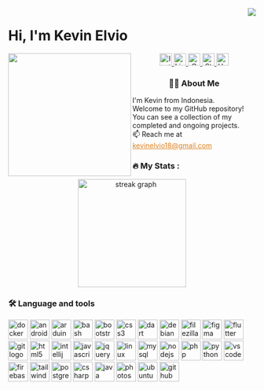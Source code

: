 <img align="right" src="https://visitor-badge.laobi.icu/badge?page_id=KevinElvio.KevinElvio&" />

<h1 align="left">Hi, I'm Kevin Elvio</h1>

<img align="left" height="250" src="https://i.pinimg.com/originals/ed/88/da/ed88da8c757d74f6255717ffc7a78154.gif" />

<div align="center">
    <a href="https://www.instagram.com/kevin_elvio1774/" target="_blank">
        <img src="https://img.shields.io/static/v1?message=Instagram&logo=instagram&label=&color=db8121&logoColor=white&style=for-the-badge" height="25" alt="Instagram logo" />
    </a>
    <a href="https://www.linkedin.com/in/kevin-elvio-403486255/" target="_blank">
        <img src="https://img.shields.io/static/v1?message=LinkedIn&logo=linkedin&label=&color=0077B5&logoColor=white&style=for-the-badge" height="25" alt="LinkedIn logo" />
    </a>
    <a href="mailto:kevinelvio18@gmail.com" target="_blank">
        <img src="https://img.shields.io/static/v1?message=Gmail&logo=gmail&label=&color=D14836&logoColor=white&style=for-the-badge" height="25" alt="Gmail logo" />
    </a>
    <a href="https://stackoverflow.com/users/22058870/kevin-elvio" target="_blank">
        <img src="https://img.shields.io/static/v1?message=Stackoverflow&logo=stackoverflow&label=&color=FE7A16&logoColor=white&style=for-the-badge" height="25" alt="Stackoverflow logo" />
    </a>
    <a href="https://www.hackerrank.com/profile/kevinelvio" target="_blank">
        <img src="https://img.shields.io/static/v1?message=HackerRank&logo=hackerrank&label=&color=2EC866&logoColor=white&style=for-the-badge" height="25" alt="HackerRank logo" />
    </a>
</div>

<h3 align="center">👩‍💻 About Me</h3>
<p align="left">I'm Kevin from Indonesia.<br>Welcome to my GitHub repository! You can see a collection of my completed and ongoing projects.<br>📫 Reach me at <a href="mailto:kevinelvio18@gmail.com" style="color: #db8121;">kevinelvio18@gmail.com</a></p>

<h3 align="left">🔥 My Stats :</h3>
<div align="center">
    <img src="https://streak-stats.demolab.com?user=KevinElvio&locale=en&mode=daily&theme=dark&hide_border=false&border_radius=5&order=3" height="220" alt="streak graph" />
</div> 

<h3 align="left">🛠 Language and tools</h3>
<div align="left">
    <img src="https://cdn.jsdelivr.net/gh/devicons/devicon/icons/docker/docker-plain-wordmark.svg" height="40" alt="docker logo" />
    <img src="https://cdn.jsdelivr.net/gh/devicons/devicon/icons/android/android-original.svg" height="40" alt="android logo" />
    <img src="https://cdn.jsdelivr.net/gh/devicons/devicon/icons/arduino/arduino-original.svg" height="40" alt="arduino logo" />
    <img src="https://cdn.jsdelivr.net/gh/devicons/devicon/icons/bash/bash-original.svg" height="40" alt="bash logo" />
    <img src="https://cdn.jsdelivr.net/gh/devicons/devicon/icons/bootstrap/bootstrap-original.svg" height="40" alt="bootstrap logo" />
    <img src="https://cdn.jsdelivr.net/gh/devicons/devicon/icons/css3/css3-original.svg" height="40" alt="css3 logo" />
    <img src="https://cdn.jsdelivr.net/gh/devicons/devicon/icons/dart/dart-original.svg" height="40" alt="dart logo" />
    <img src="https://cdn.jsdelivr.net/gh/devicons/devicon/icons/debian/debian-original.svg" height="40" alt="debian logo" />
    <img src="https://cdn.jsdelivr.net/gh/devicons/devicon/icons/filezilla/filezilla-plain.svg" height="40" alt="filezilla logo" />
    <img src="https://cdn.jsdelivr.net/gh/devicons/devicon/icons/figma/figma-original.svg" height="40" alt="figma logo" />
    <img src="https://cdn.jsdelivr.net/gh/devicons/devicon/icons/flutter/flutter-original.svg" height="40" alt="flutter logo" />
    <img src="https://cdn.jsdelivr.net/gh/devicons/devicon/icons/git/git-original.svg" height="40" alt="git logo" />
    <img src="https://cdn.jsdelivr.net/gh/devicons/devicon/icons/html5/html5-original.svg" height="40" alt="html5 logo" />
    <img src="https://cdn.jsdelivr.net/gh/devicons/devicon/icons/intellij/intellij-original.svg" height="40" alt="intellij logo" />
    <img src="https://cdn.jsdelivr.net/gh/devicons/devicon/icons/javascript/javascript-original.svg" height="40" alt="javascript logo" />
    <img src="https://cdn.jsdelivr.net/gh/devicons/devicon/icons/jquery/jquery-original.svg" height="40" alt="jquery logo" />
    <img src="https://cdn.jsdelivr.net/gh/devicons/devicon/icons/linux/linux-original.svg" height="40" alt="linux logo" />
    <img src="https://cdn.jsdelivr.net/gh/devicons/devicon/icons/mysql/mysql-original.svg" height="40" alt="mysql logo" />
    <img src="https://cdn.jsdelivr.net/gh/devicons/devicon/icons/nodejs/nodejs-original.svg" height="40" alt="nodejs logo" />
    <img src="https://cdn.jsdelivr.net/gh/devicons/devicon/icons/php/php-original.svg" height="40" alt="php logo" />
    <img src="https://cdn.jsdelivr.net/gh/devicons/devicon/icons/python/python-original.svg" height="40" alt="python logo" />
    <img src="https://cdn.jsdelivr.net/gh/devicons/devicon/icons/vscode/vscode-original.svg" height="40" alt="vscode logo" />
    <img src="https://cdn.jsdelivr.net/gh/devicons/devicon/icons/firebase/firebase-plain.svg" height="40" alt="firebase logo" />
    <img src="https://cdn.jsdelivr.net/gh/devicons/devicon/icons/tailwindcss/tailwindcss-original-wordmark.svg" height="40" alt="tailwindcss logo" />
    <img src="https://cdn.jsdelivr.net/gh/devicons/devicon/icons/postgresql/postgresql-original.svg" height="40" alt="postgresql logo" />
    <img src="https://cdn.jsdelivr.net/gh/devicons/devicon/icons/csharp/csharp-original.svg" height="40" alt="csharp logo" />
    <img src="https://cdn.jsdelivr.net/gh/devicons/devicon/icons/java/java-original.svg" height="40" alt="java logo" />
    <img src="https://cdn.jsdelivr.net/gh/devicons/devicon/icons/photoshop/photoshop-plain.svg" height="40" alt="photoshop logo" />
    <img src="https://cdn.jsdelivr.net/gh/devicons/devicon/icons/ubuntu/ubuntu-plain.svg" height="40" alt="ubuntu logo" />
    <img src="https://cdn.jsdelivr.net/gh/devicons/devicon/icons/github/github-original.svg" height="40" alt="github logo" />
</div>

